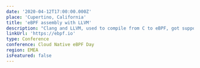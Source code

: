 ```yaml
---
date: '2020-04-12T17:00:00.000Z'
place: 'Cupertino, California'
title: 'eBPF assembly with LLVM'
description: "Clang and LLVM, used to compile from C to eBPF, got support for eBPF assembly in version 6.0. Let's have a look at it."
linkUrl: 'https://ebpf.io'
type: Conference
conference: Cloud Native eBPF Day
region: EMEA
isFeatured: false
---
```

